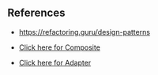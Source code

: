 ## References
- https://refactoring.guru/design-patterns

- [Click here for Composite](https://refactoring.guru/design-patterns/composite)

- [Click here for Adapter](https://refactoring.guru/design-patterns/adapter)

 
